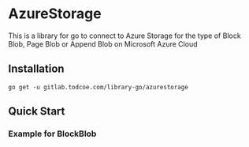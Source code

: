 # AzureStorage

This is a library for go to connect to Azure Storage for the type of Block Blob, Page Blob or Append Blob on Microsoft Azure Cloud

## Installation

`go get -u gitlab.todcoe.com/library-go/azurestorage`

## Quick Start



### Example for BlockBlob

```go


```